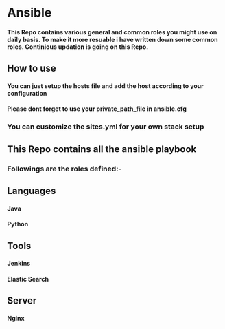 # Ansible

#### This Repo contains various general and common roles you might use on daily basis. To make it more resuable i have written down some common roles. Continious updation is going on this Repo.


## How to use

#### You can just setup the hosts file and add the host according to your configuration
#### Please dont forget to use your private_path_file in ansible.cfg
### You can customize the sites.yml for your own stack setup

## This Repo contains all the ansible playbook 
### Followings are the roles defined:-

## Languages

#### Java
#### Python


## Tools 

#### Jenkins
#### Elastic Search

## Server 

#### Nginx

